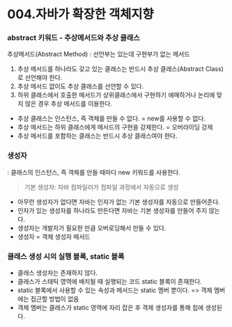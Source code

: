 004.자바가 확장한 객체지향
===============

### abstract 키워드 - 추상메서드와 추상 클래스 
추상메서드(Abstract Method) : 선언부는 있는데 구현부가 없는 메서드 <br>
1. 추상 메서드를 하나라도 갖고 있는 클래스는 반드시 추상 클래스(Abstract Class)로 선언해야 한다. </br>
2. 추상 메서드 없이도 추상 클래스를 선언할 수 있다. </br>
3. 하위 클래스에서 호출한 메서드가 상위클래스에서 구현하기 애매하거나 논리에 맞지 않은 경우 추상 메서드를 이용한다. 
- 추상 클래스는 인스턴스, 즉 객체를 만들 수 없다. = new를 사용할 수 없다.
- 추상 메서드는 하위 클래스에게 메서드의 구현을 강제한다. = 오버라이딩 강제 
- 추상 메서드를 포함하는 클래스는 반드시 추상 클래스여야 한다.  

### 생성자 
: 클래스의 인스턴스, 즉 객체를 만들 때마다 new 키워드를 사용한다. </br>

> 기본 생성자: 자바 컴파일러가 컴파일 과정에서 자동으로 생성 
- 아무런 생성자가 없다면 자바는 인자가 없는 기본 생성자를 자동으로 만들어준다. 
- 인자가 있는 생성자를 하나라도 만든다면 자바는 기본 생성자를 만들어 주지 않는다. 
- 생성자는 개발자가 필요한 만큼 오버로딩해서 만들 수 있다. 
- 생성자 = 객체 생성자 메서드 

### 클래스 생성 시의 실행 블록, static 블록 
- 클래스 생성자는 존재하지 않다. 
- 클래스가 스태틱 영역에 배치될 때 실행되는 코드 static 블록이 존재한다. 
- static 블록에서 사용할 수 있는 속성과 메서드는 static 멤버 뿐이다. => 객체 멤버에는 접근할 방법이 없음 
- 객체 멤버는 클래스가 static 영역에 자리 잡은 후 객체 생성자를 통해 힙에 생성된다. 